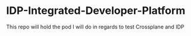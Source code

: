 # IDP-Integrated-Developer-Platform
This repo will hold the pod I will do in regards to test Crossplane and IDP

